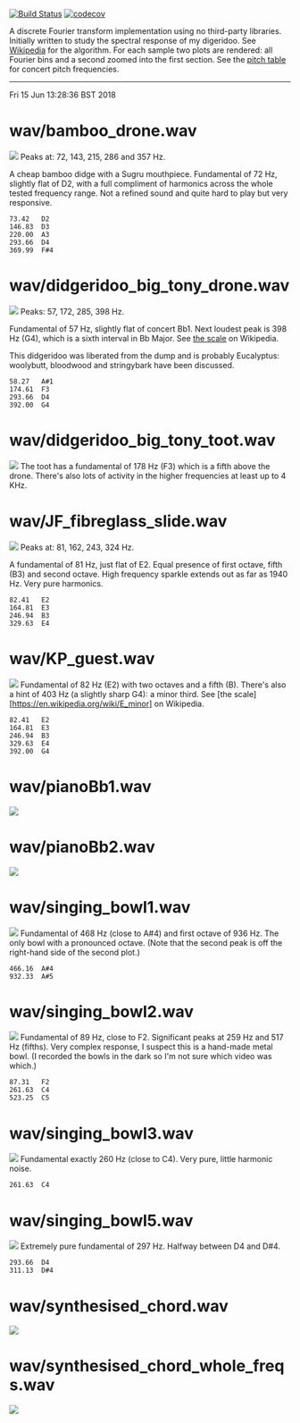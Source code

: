 [![Build Status](https://travis-ci.org/deanturpin/dft.svg?branch=master)](https://travis-ci.org/deanturpin/dft)
[![codecov](https://codecov.io/gh/deanturpin/dft/branch/master/graph/badge.svg)](https://codecov.io/gh/deanturpin/dft)

A discrete Fourier transform implementation using no third-party libraries.
Initially written to study the spectral response of my digeridoo. See
[Wikipedia](https://en.wikipedia.org/wiki/Discrete_Fourier_transform) for the
algorithm. For each sample two plots are rendered: all Fourier bins and a second
zoomed into the first section. See the [pitch table](pitch.md) for concert pitch
frequencies.

---

Fri 15 Jun 13:28:36 BST 2018

# wav/bamboo_drone.wav
[![](wav/bamboo_drone.wav.svg)](wav/bamboo_drone.wav.svg)
Peaks at: 72, 143, 215, 286 and 357 Hz.

A cheap bamboo didge with a Sugru mouthpiece. Fundamental of 72 Hz, slightly
flat of D2, with a full compliment of harmonics across the whole tested
frequency range. Not a refined sound and quite hard to play but very responsive.

```
73.42	D2
146.83	D3
220.00	A3
293.66	D4
369.99	F#4
```
# wav/didgeridoo_big_tony_drone.wav
[![](wav/didgeridoo_big_tony_drone.wav.svg)](wav/didgeridoo_big_tony_drone.wav.svg)
Peaks: 57, 172, 285, 398 Hz.

Fundamental of 57 Hz, slightly flat of concert Bb1. Next loudest peak is 398 Hz
(G4), which is a sixth interval in Bb Major. See [the
scale](https://en.wikipedia.org/wiki/B-flat_major) on Wikipedia.

This didgeridoo was liberated from the dump and is probably Eucalyptus:
woolybutt, bloodwood and stringybark have been discussed.

```
58.27	A#1
174.61	F3
293.66	D4
392.00	G4
```
# wav/didgeridoo_big_tony_toot.wav
[![](wav/didgeridoo_big_tony_toot.wav.svg)](wav/didgeridoo_big_tony_toot.wav.svg)
The toot has a fundamental of 178 Hz (F3) which is a fifth above the drone.
There's also lots of activity in the higher frequencies at least up to 4 KHz.
# wav/JF_fibreglass_slide.wav
[![](wav/JF_fibreglass_slide.wav.svg)](wav/JF_fibreglass_slide.wav.svg)
Peaks at: 81, 162, 243, 324 Hz.

A fundamental of 81 Hz, just flat of E2. Equal presence of first octave, fifth
(B3) and second octave. High frequency sparkle extends out as far as 1940 Hz.
Very pure harmonics.

```
82.41	E2
164.81	E3
246.94	B3
329.63	E4
```
# wav/KP_guest.wav
[![](wav/KP_guest.wav.svg)](wav/KP_guest.wav.svg)
Fundamental of 82 Hz (E2) with two octaves and a fifth (B). There's also a
hint of 403 Hz (a slightly sharp G4): a minor third. See [the
scale][https://en.wikipedia.org/wiki/E_minor] on Wikipedia.

```
82.41	E2
164.81	E3
246.94	B3
329.63	E4
392.00	G4
```
# wav/pianoBb1.wav
[![](wav/pianoBb1.wav.svg)](wav/pianoBb1.wav.svg)
# wav/pianoBb2.wav
[![](wav/pianoBb2.wav.svg)](wav/pianoBb2.wav.svg)
# wav/singing_bowl1.wav
[![](wav/singing_bowl1.wav.svg)](wav/singing_bowl1.wav.svg)
Fundamental of 468 Hz (close to A#4) and first octave of 936 Hz. The only bowl
with a pronounced octave. (Note that the second peak is off the right-hand side
of the second plot.)

```
466.16	A#4
932.33	A#5
```
# wav/singing_bowl2.wav
[![](wav/singing_bowl2.wav.svg)](wav/singing_bowl2.wav.svg)
Fundamental of 89 Hz, close to F2. Significant peaks at 259 Hz and 517 Hz
(fifths). Very complex response, I suspect this is a hand-made metal bowl. (I
recorded the bowls in the dark so I'm not sure which video was which.)

```
87.31	F2
261.63	C4
523.25	C5
```
# wav/singing_bowl3.wav
[![](wav/singing_bowl3.wav.svg)](wav/singing_bowl3.wav.svg)
Fundamental exactly 260 Hz (close to C4). Very pure, little harmonic noise.

```
261.63	C4
```
# wav/singing_bowl5.wav
[![](wav/singing_bowl5.wav.svg)](wav/singing_bowl5.wav.svg)
Extremely pure fundamental of 297 Hz. Halfway between D4 and D#4.

```
293.66	D4
311.13	D#4
```
# wav/synthesised_chord.wav
[![](wav/synthesised_chord.wav.svg)](wav/synthesised_chord.wav.svg)
# wav/synthesised_chord_whole_freqs.wav
[![](wav/synthesised_chord_whole_freqs.wav.svg)](wav/synthesised_chord_whole_freqs.wav.svg)
